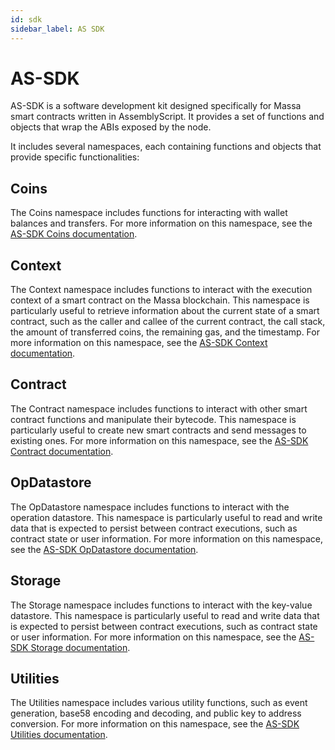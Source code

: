 ```yaml
---
id: sdk
sidebar_label: AS SDK
---
```


# AS-SDK

AS-SDK is a software development kit designed specifically for Massa smart contracts written in AssemblyScript. It provides a set of functions and objects that wrap the ABIs exposed by the node.

It includes several namespaces, each containing functions and objects that provide specific functionalities:

## Coins

The Coins namespace includes functions for interacting with wallet balances and transfers. For more information on this namespace, see the [AS-SDK Coins documentation](https://as-sdk.docs.massa.net/modules/Coins.html).

<!-- or take a [tour of its functionalities](todo). -->

## Context

The Context namespace includes functions to interact with the execution context of a smart contract on the Massa blockchain. This namespace is particularly useful to retrieve information about the current state of a smart contract, such as the caller and callee of the current contract, the call stack, the amount of transferred coins, the remaining gas, and the timestamp. For more information on this namespace, see the [AS-SDK Context documentation](https://as-sdk.docs.massa.net/modules/Context.html).

<!-- or take a [tour of its functionalities](todo). -->

## Contract

The Contract namespace includes functions to interact with other smart contract functions and manipulate their bytecode. This namespace is particularly useful to create new smart contracts and send messages to existing ones. For more information on this namespace, see the [AS-SDK Contract documentation](https://as-sdk.docs.massa.net/modules/Contract.html).

<!-- or take a [tour of its functionalities](todo). -->

## OpDatastore

The OpDatastore namespace includes functions to interact with the operation datastore. This namespace is particularly useful to read and write data that is expected to persist between contract executions, such as contract state or user information. For more information on this namespace, see the [AS-SDK OpDatastore documentation](https://as-sdk.docs.massa.net/modules/OpDatastore.html).

<!-- or take a [tour of its functionalities](todo). -->

## Storage

The Storage namespace includes functions to interact with the key-value datastore. This namespace is particularly useful to read and write data that is expected to persist between contract executions, such as contract state or user information. For more information on this namespace, see the [AS-SDK Storage documentation](https://as-sdk.docs.massa.net/modules/Storage.html).

<!-- or take a [tour of its functionalities](todo). -->

## Utilities

The Utilities namespace includes various utility functions, such as event generation, base58 encoding and decoding, and public key to address conversion. For more information on this namespace, see the [AS-SDK Utilities documentation](https://as-sdk.docs.massa.net/modules/Utilities.html).

<!-- or take a [tour of its functionalities](todo). -->
